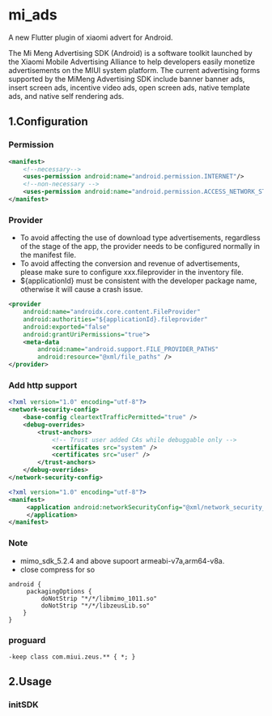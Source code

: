 # mi_ads

A new Flutter plugin of xiaomi advert for Android.

The Mi Meng Advertising SDK (Android) is a software toolkit launched by the Xiaomi Mobile Advertising Alliance to help developers easily monetize advertisements on the MIUI system platform. The current advertising forms supported by the MiMeng Advertising SDK include banner banner ads, insert screen ads, incentive video ads, open screen ads, native template ads, and native self rendering ads.

## 1.Configuration
### Permission
```xml
<manifest>
    <!--necessary-->
    <uses-permission android:name="android.permission.INTERNET"/>
    <!--non-necessary -->
    <uses-permission android:name="android.permission.ACCESS_NETWORK_STATE"/>
</manifest>
```

### Provider
- To avoid affecting the use of download type advertisements, regardless of the stage of the app, the provider needs to be configured normally in the manifest file.
- To avoid affecting the conversion and revenue of advertisements, please make sure to configure xxx.fileprovider in the inventory file.
- ${applicationId} must be consistent with the developer package name, otherwise it will cause a crash issue.
```xml
<provider
    android:name="androidx.core.content.FileProvider"
    android:authorities="${applicationId}.fileprovider"
    android:exported="false"
    android:grantUriPermissions="true">
    <meta-data
        android:name="android.support.FILE_PROVIDER_PATHS"
        android:resource="@xml/file_paths" />
</provider>
```

### Add http support

```xml
<?xml version="1.0" encoding="utf-8"?>
<network-security-config>
    <base-config cleartextTrafficPermitted="true" />
    <debug-overrides>
        <trust-anchors>
            <!-- Trust user added CAs while debuggable only -->
            <certificates src="system" />
            <certificates src="user" />
        </trust-anchors>
    </debug-overrides>
</network-security-config>
```

```xml
<?xml version="1.0" encoding="utf-8"?>
<manifest>
     <application android:networkSecurityConfig="@xml/network_security_config">
     </application>
</manifest>
```

### Note
- mimo_sdk_5.2.4 and above supoort armeabi-v7a,arm64-v8a.
- close compress for so 
```text
android {
     packagingOptions {
         doNotStrip "*/*/libmimo_1011.so"
         doNotStrip "*/*/libzeusLib.so"
    }
}
```

### proguard
```text
-keep class com.miui.zeus.** { *; }
```

## 2.Usage

### initSDK
```dart

```


